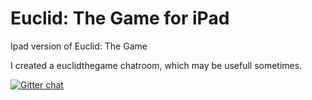 Euclid: The Game for iPad
===========

Ipad version of Euclid: The Game

I created a euclidthegame chatroom, which may be usefull sometimes.

[![Gitter chat](https://badges.gitter.im/euclidthegame.png)](https://gitter.im/euclidthegame)
